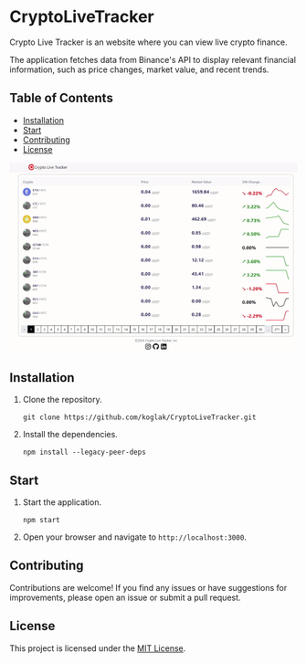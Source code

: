 # CryptoLiveTracker

Crypto Live Tracker is an website where you can view live crypto finance.

The application fetches data from Binance's API to display relevant financial information, such as price changes, market value, and recent trends.

## Table of Contents

- [Installation](#installation)
- [Start](#start)
- [Contributing](#contributing)
- [License](#license)

![Crypto Live Tracker](/src/images/live-crypto-tracker.gif)


## Installation

1. Clone the repository.
    ```shell
    git clone https://github.com/koglak/CryptoLiveTracker.git
    ```

2. Install the dependencies.
    ```shell
    npm install --legacy-peer-deps
    ```

## Start

1. Start the application.
    ```shell
    npm start
    ```

2. Open your browser and navigate to `http://localhost:3000`.

## Contributing

Contributions are welcome! If you find any issues or have suggestions for improvements, please open an issue or submit a pull request.

## License

This project is licensed under the [MIT License](LICENSE).
